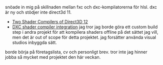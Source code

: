 snöade in mig på skillnaden mellan fxc och dxc-kompilatorerna för hlsl. dxc är ny och stödjer inte direct3d 11.
* [Two Shader Compilers of Direct3D 12](https://asawicki.info/news_1719_two_shader_compilers_of_direct3d_12)
* [DXC shader compiler integration](https://docs.google.com/document/d/1yHARKE5NwOGmWKZY2z3EPwSz5V_ZxTDT8RnRl521iyE/edit#heading=h.39v0g15e9zo1)
jag tror jag borde göra ett custom build step i andra projekt för att kompilera shaders offline på det sättet jag vill, men det är out of scope för detta projektet. jag forsätter använda visual studios inbyggda sätt.

borde börja på företagslista, cv och personligt brev. tror inte jag hinner jobba så mycket med projektet den här veckan.